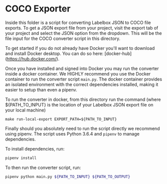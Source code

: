 # COCO Exporter

Inside this folder is a script for converting Labelbox JSON to COCO file exports. To get a JSON export file from your project, 
visit the export tab of your project and select the JSON option from the dropdown. This will be the file input for the COCO converter script in this directory. 

To get started if you do not already have Docker you'll want to download and install Docker desktop. You can do so here: [docker-hub] (https://hub.docker.com/). 

Once you have installed and signed into Docker you may run the converter inside a docker container. We HIGHLY recommend you use the Docker container to run the converter script `main.py`.
The docker container provides an isolated environment with the correct dependencies installed, making it easier to setup than even a pipenv.


To run the converter in docker, from this directory run the command (where ${PATH_TO_INPUT} is the location of your Labelbox JSON export file on your local machine)
```
make run-local-export EXPORT_PATH=${PATH_TO_INPUT}
```

Finally should you absolutely need to run the script directly we recommend using pipenv. The script uses Python 3.6.4 and `pipenv` to manage dependencies.
                                                                              
To install dependencies, run:
```sh
pipenv install
```

To then run the converter script, run: 
```sh
pipenv python main.py ${PATH_TO_INPUT} ${PATH_TO_OUTPUT}
```
